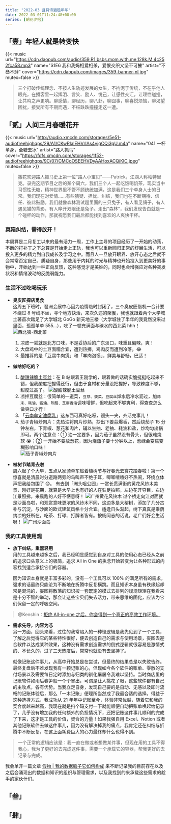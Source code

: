 ```yaml
---
title: "2022-03 且将诗酒趁年华"
date: 2022-03-01T11:24:48+08:00
series: [朝花夕拾]
---
```


## 「壹」年轻人就是转变快

{{< music url="https://cdn.daopub.com/audio/359.R1.bsbs.mom.with.me.128k.M.4c252fca58.mp3" name="S1E6 我和我妈相爱相杀，爱恨交织又坚不可摧" artist="不叁不肆" cover="https://cdn.daopub.com/images/359-banner-nl.jpg" mutex=false >}}

> 三个打破传统理念、不按人生轨迹发展的女生，不拘泥于传统，不在乎他人眼光，在播客里一起挥泪、言笑、励人、悦己，让感性交汇，让理性碰撞，让共鸣之声更响。聊感情，聊经历，聊八卦，聊囧事，聊喜悦烦恼，聊渴望困扰，接受所有不期而遇，不枉跌跌撞撞走这一遭。

## 「贰」人间三月春暖花开

{{< music url="http://audio.xmcdn.com/storages/5e51-audiofreehighqps/29/A1/CKwRIaIEHVrlAs4yigCQi3gU.m4a" name="041 一杯单身，全糖去冰" artist="路人抓马" cover="https://fdfs.xmcdn.com/storages/1f52-audiofreehighqps/9C/07/CMCoOSEEHVDyAAHoxACQiKlC.jpeg" mutex=false >}}

> 撒花欢迎路人抓马史上第一位“路人小宝贝”——Patrick，江湖人称帕特里克。录完这期节目之后的某个周六，我们三个人一起吃饭喝奶茶，现实当中习惯性无糖，精神世界里不管不顾统统加满，这是我们三个单身人士的日常。我们现在对爱情……有些猜疑、担忧、纠结，我们也在不断期待、信任、彼此鼓励。我们就像森林测试题里面的三只兔子，有人看见鸽子，有人遇见猫的背影，有人睁开双眼还是兔子。走出“森林”，我们发现告白就是一个碰杯的动作，那就祝愿我们最后都能找到喜欢的人爽快干杯。

### 莫陷纠结，需得放开！

本周算是二月复工以来的最有活力一周，工作上主导的项目经历了一开始的动荡，不断的打补丁之下总算是开始走上正轨，我也可以重新回归正常的舒展生活，可以投入更多的精力到自我成长及学习之中。而且人一旦放开眼界、放开心态之后就不会常常否定自己、质疑自身，那些用于内耗的时光与精神也开始投入到更美好的事物中，开始达到一种正向反馈，这种感觉才是美妙的，同时也会增强应对各种突发状况和情绪波动的反脆弱能力。

### 生活不过吃喝玩乐

- **臭皮匠探店觅食**  
  这周五下班时，琶洲会展中心因为疫情临时封闭了，三个臭皮匠借机一合计要不绕过 8 号线不坐，寻个地方快活，来次久违的聚餐，我也就跟着两个大学城土著首次踏足了大学城北 GoGo 新天地三楼（大学城住了半年的我竟然没来过里面，孤孤单单 555…），吃了一顿充满面与碳水的西北菜 hhh！
  ![西北狼-西北菜](https://lh3.googleusercontent.com/6pmT96cBMPRRfnHv3CaArvvyB5dNWrO6Nz9fWJvQIwNA6QcYVvhjhlQGubJUOniXSx3OYiGR26H_UFK7ev3tJBLLlFiGzVFpjq5a36diSrrhtl-Vm1yRblx1PwSZdxQtyLL03rqdSUixCyKxjnRadfPjQO2_jjEiDDFM-tw2Qh9_zlavz2sQyeQPsBLzuNjrmcu4vy_knxOX0n3i_lvtp5w79f1Huy83tvyOkjj_rlUZUYRDOVMEiM4sQrfWf8l70tWQ0GgyTt7TrVZGOFfzYP1mZvft917owr60RZK9W0Rox-a2TAGzC0_scikMucfQS4hBRyRu4E59bWTQ_uM37SrQ0rYwZ-v1n4VEj5EdIHgGFhZ5gwn9GvtTbixtk0vtRuawBtQ7YG0JwMu3uYCItjY1mds8mla6gxKYJ8Z7QKnNBxQY5ZlBVtkGTNvAaFPvRZEWrmNzkCrNrXuyRPUi1dQXX1hq7Yd-FJdWzk5FQjAqS_NN8P_M7uBvpqVdwoAlNSN-tSwgi74SZ7OYNJEP8NUhzCRx7fEKSSG6fIeE9KK3UOHCovaxhFQwebAGU0MutGtw1EVf4b10gVGk9jEm4MQSp3UwZ_qoze0DNP3PrbmpK_dRgv5qud29vLxjLzytCSHbDONgE0RzNzOb0W41k3OfoxkgxA0VFdeV00ZhOQgvX6iwRA5FTevZDJyDF9txqx0keZC5IaF5-lGRqiaeFFY=w1398-h1048-no?authuser=0)

  1. 凉皮一尝就是北方口味，不是妥协后的广东淡口，味重且偏辣，爽！
  2. 大盘鸡中的土豆面糯合宜，遭到热捧，鸡肉反而遭到冷落。😂
  3. 最推荐的是「豆腐牛肉煲」和「羊肉泡馍」，鲜美与舒畅，巴适！

- **做啥好吃的？**

  1. [酸甜辣脆土豆丝](https://www.bilibili.com/video/BV1VF41147dQ?spm_id_from=333.999.0.0)：在 B 站跟着王刚学的，跟着做的话确实脆挺挺吃起来不错，但我酸度把握得还行，但由于食材和分量没把握好，导致辣度不够，甜度过高了。
     ![酸甜辣脆土豆丝](https://lh3.googleusercontent.com/3ebs5AOruxFiUB0GZRISQw9y1TOxqK3r6_IOoQHYH2KIyEdQS4bnhtGZfB3_uYI9ufCeyhH-jwoh9KZG_gBeDzvuWhM9G0fJFh4ajZ-RPNGqk-NdW9wxQ5o-K2v5noD-vbcqwhNSEH4JOGIJ0_EPNCQkvJWU2bIRFC7rHOGaHUNUpArFCKLRbF6QaJ2UH-ITRd4cdIx8ZZ1JL389szhqRmdUnkk4mNhSRtt1v2NCll09yucEYY5BOtz6ekttUiWywdurjEr3L3Bt6S6WBQ_5R47hDl9N25zoxMp4yCEIZ9wUjtlJBLIPXWnDkfeE_0kXIWB-XrfFYNi9OSwswYTR8vIl438GpqYpKwnG69Ve0sCTiRPcUaFjCSbGngNPx6xUD9cLteo-n4zDaguEkl0qf5BjltKwfVaoefdKDFMXTm-zBGYIJT-xKTVL796GJiSgmMMpYdLnzCrRV0Ro25cavwcGlM_V8w4Bn_xrEDFLFnWVdfqAxIUF7pvjBTV52twqKLA83QhR7wtVv_ADfXiXTzEGc0f2kwFCgA6nESDkwTg215E8TjUqtUd45ENynsfrN8Fqm1TJkZzoBtb0UJurL-U5zcoqbQnDlABIDotKRbymL5VKB7TfUmEW4d4dfBGi4ckfgM2PrkTHwc983SfgenDGNK_v_ZSsHcBwTJGSw502aLo8ajwf1tkCiPALOduAlKFlOLM0k3Emp3xwg1vzUds=w1398-h1048-no?authuser=0)
  2. 凉拌豆腐丝：很简单的一道菜，`豆芽、菠菜、豆腐丝`焯水后冷水沥过，加`蒜末、耗油、酱油、陈醋、芝麻香油`调味增鲜，但吃起来不够爽利，得查查怎么做爽口才行！
  3. 「[云南牟定油腐乳](https://www.taobao.com/list/product/%E4%BA%91%E5%8D%97%E7%89%9F%E5%AE%9A%E4%BA%91%E9%A6%99%E5%AB%82%E8%B1%86%E8%85%90%E4%B9%B3.htm)」这东西可真好吃呀，馒头一夹，齐活完事儿！
  4. 茄子青椒炒肉片：先热油将肉片炒熟，抄出下姜蒜爆香，然后烧茄子 15 分钟左右，下青椒、葱花和肉片，辅以生抽、老抽、耗油和盐，炒均匀出锅即可。两个注意点：① 油一定要多，因为茄子虽然没有骨头，但很难烧软 😭；② 一开始不要放葱花，因为烧茄子要十分钟以上，葱绿会变焦变糊影响口味！  
     ![茄子青椒炒肉片](https://lh3.googleusercontent.com/UUo1vAIctfT9Q1AJYoa4IBhJ1S84iTvm16R1adoylUl7joDGek0OLvJuJGW6UGTU9Cx_6XXgudN_cx0DY3uHGYXVBBBZHelC9OYhInqcYTVcn0_7cICfqiNPqexnWfXNSleLDQY87edNS-ytfkQKs5n92kiVzmrQE2dMgrEgn5gqQThaVP73HC0wXd6mCMm_vfTg32eRZCkY3czho-zVQSlL8gXj-_GTLsvHREuidbdll9KNvdrm9wYi_CE_a6q7KTChSw_K5-65Cd9df-D8saC9BS6VSfysyxwM5udHzaIBmhpGqFLCKEV9inF6jFogDFSl2kV9EfhJKOBYfGF1n5mNASb1xPOdkksra6bgpch8g8AaaFBWB70cpdlNc7n6fgYbkwknLVHyKm7AkaxtcBShte52P5yRh7DpREew4CbzzNiDcQy11JoI21CQdE8JUV9u3GUz2eLKL1VwAG7Q1SDv761TTifKemupd394SUz4AjI6v0VtwRKPA7ynllz3jcWapmDk1Yh8KWyDtgKnc5U7WRkbzR6sKezgccCTTndDX2hRVcZ9nH8CzCtfHVbFTvtdQ1fxZPrn41VJVU-3qKrbOWwdjKZscsAXoJGIFph3T8WsLtHaWNWFk1wt6lialjPpgz2d5MuLElw-fasISl40xZOTD5iQ45MdRZZf3W42VU6dZdxhLLnPwAYWKJloEncNhXaYNJnLPjTLzzHQotE=w1398-h1048-no?authuser=0)

- **植树节踏青去啦**  
  周六起了个大早，五点从家骑单车趁着植树节与好春光去赏花踏春啦！第一个惊喜就是清晨时分道路两旁的鸟叫声不绝于耳，唧唧喳喳好不热闹，环绕立体声把我给包围了 😊。 有去到「洲头咀公园」一赏长贯满街的黄花风铃木美景，刚好是花期，就算是大早上也有好的人在驻足拍照，左边花开夺目，右边江景照拂，来晨跑的人好不惬意呀！
  ![广州黄花风铃木](https://lh3.googleusercontent.com/SQPQHlTjLnHUh_4dT2rtXnYUuK22WtsiJPhtOtjNR8xdCiclwxm2oZhNJKg4AfVSgMO-v4uO7b3kcQ0G6pkLKzGrG-7iPCraxuRtnwSxrXJxEgOgjHV3XlBJIT-4bML1RYJFwcycC2xiKFP378FbUmSJGDdqNa67lCUOVN9Zpzd0gDRtJShkG6uS5RvJPlOGKscJe-AJoq2crLgPQmWr1jyIQJY36dShl_kzh3pJOX1xBspnrmZAW9JFs6ViH03zfC9ETc-YF4KcQ3GqW2mfWYYqyYb4SfPvg6R2mTZAzrHJXdxQj6tYc5rskifY3X6dQGgUFCfM1sqbmCJVbaK2VOnefVf_001aREskY0JniVBlvgcNhyiKf3apLP1HVEt_pN_x29ETIE0fW9IXMCuBJNTvV0w7oYwU3VTrFlyQUtdS80rs-POt9n_rYwfHHQcXBdtfU-wqoj7_uWzYhstU1B0UhbTi1zQ1axVo0f6eKOTgTR9wDH6773IiOHqmCLP2vmnETkUO-LKOJ-JORUeNAbIAPprMi8xaQkcAXfm-xWtTKhjO5hb7oFrt2QxP_g3luNQ3q0LqDLGyJlvdu8cPkUv61ZT7GEYokVUdR-Lm2DiRunI80nlygd6J-fZnnvoWQtK4OFSOFrWfmIs6ftyJld26is4q6FZaNDeIIxC6JTNk9QBytLnwQxvAYmt_OofH7ni79UKUpXQyvXV0hs-L5r8=w1400-h1048-no?authuser=0)
  过个桥走向江对面就是沙面岛啦，和观赏意味更浓的风铃木不同，这边多是大榕树，添加了几分古朴与沉淀，与沙面的欧式建筑风格十分合宜。适逢日头渐起，树下真真是乘荫纳凉的好所在，吃茶、打球、打牌者皆有。按杨同志的话说，老广们好会生活呀！
  ![广州沙面岛](https://lh3.googleusercontent.com/IdZcoSPpFfy-HkO6PeduNI8_i0MTJGYNKiJbZ1ra7_HTkiwDYf8FWN36IxTFEtNUZV79Y-Pq01iYdreJ6GEuEQL9CXQ1FGFftfwjmM5BsgyYvLO38mqrOzhQTkWDwDRi4XOZUZrKwrHK0Fsbb_r3V2UoomgptgEKkUU5FujxziyzENttP8NF0shufxcjaCYrUTJZ0AdNTzqjWDqOeU5Y-rQ8l3r1opjEgpaBOlmImjn4XWLvbDkv74pK4M_6UhjDs5FwG6xmpmN15UEo1Cf-DAe1jJRjX8Ls9IAmTXObgTjNwUBotrspOJ8SWt6fbkzFP5gYKdmjdEEuWYOglEusM3VauD1Wfur9ymzy_cNANbSnSrWz2OTUZ2p6Zwzix0LhNq0WOEV5CgurlLhzQ8eybiUk4fc2gJX_DG-fG3THhz6kTsYK6lmzORLZiQbccg5OIR6YJCE-dpAwvb8AvZsCfWtjB1v8hL3_3Z6zN763SwA5ySm6rmMgo5O-oIsi8UeZZCUZlaFLDPEK3s9BuXXsHTDmiPm1kpKIMHjdOP0nS1h-IxaxEr1etLfLWzQTECfJH3-l4_259F-Zkui2lz8e3AdxVTW8qg2hE1kpgocdQQWE44lkBwmjmNwsMLD26VsWlPcGQIPxDif7QnUHuutHSz8K8buYGocTyhx3HHS6AJEl4qUzLflQDHCeE5E15gztYyMoPH4St4Uq98svcJDfykY=w1398-h1048-no?authuser=0)

### 我的工具使用观

- **放下纠结，重器轻用**  
  用的工具越来越多之后，我已经明显感觉到自身对工具的使用心态已经从之前的追求口头意义上的极简，追求 All in One 的执念开始转变为让各种形式的内容找到适合承接它们的容器。

  因为知识本身就是丰富多彩的，没有一个工具可以 100% 的满足所有的需求，强求的话最终只能沦为不断地在折腾中反复横跳。而且知识本身虽有秩缘起却常是混沌的，妄图将散落的知识按一套既定的模式去排列的规规矩矩在我看来是十分不智的举动，那会让这些宝贝们失去活力，带来思维的固化，应该为它们保留一定的呼吸空间。

> @Kenshin：[拒绝 All-in-one 之后，你会得到一个真正的高效工作环境。](https://simpread.zhubai.love/posts/2112488007432167424)

- **需求先导，内容为芯**  
  另一方面，回头来看，过往的我常陷入的一种怪逻辑是我先见到了一个工具，了解之后觉得它的某些特性很好，便去创造自己的需求与使用场景，妄图去迎合软件以达成某种效果，这种没有需求创造需求的倒式逻辑就很容易是激情式的、不长久的，过了三天热度后，常常也就没有去坚持了。

  就像记账这件事儿，从高中开始总是在尝试，但最终的结果总是以失败告终。最终复盘后不难发现我有一颗记账的心，但现如今各个软件的账单、零散的支付场景以及需要每日定时添加与归类的驯化屡屡令我难以坚持。当时商店里的记账软件如雨后春笋般一个个冒出，可谓是让人挑花了眼，这些软件都有自己的主攻点，各有优势。当我立足自身，发现自己要的是自动、无感以及即时流畅的记账体验后，那么「一木记账」便理所当然成了我最合适的选择。得益于这种选择方式，我成功从 21 年年中记账至今，体验非常优越，随着它和我的契合度越来越高，我现在就是扫个码支付一下就能顺便自动把账单唤起给记录了，几乎没有增加我的任何额外的负担情况下，还把记账这件事儿顺利的完成了下来，这才是工具的价值，契合的力量！如果我强自用 Excel、Notion 或者其他记账软件去做这件事儿，因为没有解决掉我的痛点，我肯定还在纠结与折腾中不断反复，在这上面耗费巨大的心力最终却什么也得不到。

> 一个正常的逻辑应该是：我一直在做或者想做某件事，但现在用的工具不得我心，我为了更好的去完成这件事，需要一个承载它的容器，帮我更好的去记录与完成。

我会单开一篇文章 [假物 | 我的数据脑子它如何构成](../2022-03-13-数据の脑/) 来不断记录我的目前存在以及之后会涌现出的数据和知识的组织与管理需求，以及我找到的来承载这些需求的趁手的家伙什们。

## 「叁」

## 「肆」
